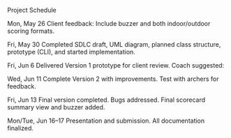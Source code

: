 Project Schedule

Mon, May 26   Client feedback: Include buzzer and both indoor/outdoor scoring formats.

Fri, May 30  Completed SDLC draft, UML diagram, planned class structure, prototype (CLI), and started implementation.

Fri, Jun 6   Delivered Version 1 prototype for client review. Coach suggested: 

Wed, Jun 11   Complete Version 2 with improvements. Test with archers for feedback.

Fri, Jun 13   Final version completed. Bugs addressed. Final scorecard summary view and buzzer added.

Mon/Tue, Jun 16–17   Presentation and submission. All documentation finalized.